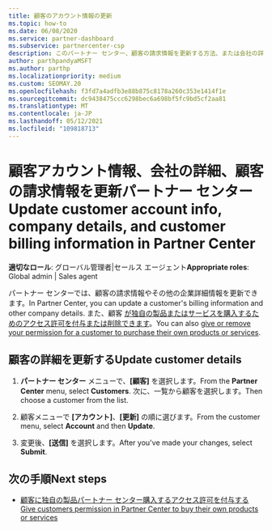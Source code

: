 ```yaml
---
title: 顧客のアカウント情報の更新
ms.topic: how-to
ms.date: 06/08/2020
ms.service: partner-dashboard
ms.subservice: partnercenter-csp
description: このパートナー センター、顧客の請求情報を更新する方法、または会社の詳細を更新する方法について学習します。
author: parthpandyaMSFT
ms.author: parthp
ms.localizationpriority: medium
ms.custom: SEOMAY.20
ms.openlocfilehash: f3fd7a4adfb3e88b875c8178a260c353e1414f1e
ms.sourcegitcommit: dc9438475ccc6298bec6a698bf5fc9bd5cf2aa81
ms.translationtype: MT
ms.contentlocale: ja-JP
ms.lasthandoff: 05/12/2021
ms.locfileid: "109818713"
---
```

# <a name="update-customer-account-info-company-details-and-customer-billing-information-in-partner-center"></a><span data-ttu-id="50500-103">顧客アカウント情報、会社の詳細、顧客の請求情報を更新パートナー センター</span><span class="sxs-lookup"><span data-stu-id="50500-103">Update customer account info, company details, and customer billing information in Partner Center</span></span>

<span data-ttu-id="50500-104">**適切なロール**: グローバル管理者|セールス エージェント</span><span class="sxs-lookup"><span data-stu-id="50500-104">**Appropriate roles**: Global admin | Sales agent</span></span>

<span data-ttu-id="50500-105">パートナー センターでは、顧客の請求情報やその他の企業詳細情報を更新できます。</span><span class="sxs-lookup"><span data-stu-id="50500-105">In Partner Center, you can update a customer's billing information and other company details.</span></span> <span data-ttu-id="50500-106">また、顧客 [が独自の製品またはサービスを購入するためのアクセス許可を付与または削除できます](give-customers-permission.md)。</span><span class="sxs-lookup"><span data-stu-id="50500-106">You can also [give or remove your permission for a customer to purchase their own products or services](give-customers-permission.md).</span></span>

## <a name="update-customer-details"></a><span data-ttu-id="50500-107">顧客の詳細を更新する</span><span class="sxs-lookup"><span data-stu-id="50500-107">Update customer details</span></span>

1. <span data-ttu-id="50500-108">**パートナー センター** メニューで、**[顧客]** を選択します。</span><span class="sxs-lookup"><span data-stu-id="50500-108">From the **Partner Center** menu, select **Customers**.</span></span> <span data-ttu-id="50500-109">次に、一覧から顧客を選択します。</span><span class="sxs-lookup"><span data-stu-id="50500-109">Then choose a customer from the list.</span></span>

2. <span data-ttu-id="50500-110">顧客メニューで **[アカウント]**、**[更新]** の順に選びます。</span><span class="sxs-lookup"><span data-stu-id="50500-110">From the customer menu, select **Account** and then **Update**.</span></span>

3. <span data-ttu-id="50500-111">変更後、**[送信]** を選択します。</span><span class="sxs-lookup"><span data-stu-id="50500-111">After you've made your changes, select **Submit**.</span></span>

## <a name="next-steps"></a><span data-ttu-id="50500-112">次の手順</span><span class="sxs-lookup"><span data-stu-id="50500-112">Next steps</span></span>

- [<span data-ttu-id="50500-113">顧客に独自の製品パートナー センター購入するアクセス許可を付与する</span><span class="sxs-lookup"><span data-stu-id="50500-113">Give customers permission in Partner Center to buy their own products or services</span></span>](give-customers-permission.md)